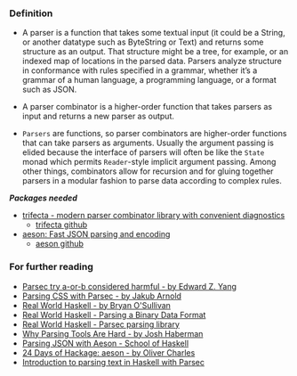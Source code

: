 ### Definition
 - A parser is a function that takes some textual input (it could be a String, or another datatype such as
   ByteString or Text) and returns some structure as an output. That structure might be a tree, for example,
   or an indexed map of locations in the parsed data. Parsers analyze structure in conformance with rules
   specified in a grammar, whether it’s a grammar of a human language, a programming language, or a format
   such as JSON.

 - A parser combinator is a higher-order function that takes parsers as input and returns a new parser as output.

 - `Parsers` are functions, so parser combinators are higher-order functions that can take parsers as arguments.
   Usually the argument passing is elided because the interface of parsers will often be like the `State` monad
   which permits `Reader`-style implicit argument passing. Among other things, combinators allow for recursion
   and for gluing together parsers in a modular fashion to parse data according to complex rules.

***Packages needed***
 - [trifecta - modern parser combinator library with convenient diagnostics](https://hackage.haskell.org/package/trifecta-1.5.2)
   - [trifecta github](https://github.com/ekmett/trifecta/)
 - [aeson: Fast JSON parsing and encoding](https://hackage.haskell.org/package/aeson)
   - [aeson github](https://github.com/bos/aeson)

### For further reading
 - [Parsec try a-or-b considered harmful - by Edward Z. Yang](http://blog.ezyang.com/2014/05/parsec-try-a-or-b-considered-harmful/)
 - [Parsing CSS with Parsec - by Jakub Arnold](https://blog.jakuba.net/2014/08/10/Parsing-CSS-with-Parsec/)
 - [Real World Haskell - by Bryan O'Sullivan](http://book.realworldhaskell.org/read/)
 - [Real World Haskell - Parsing a Binary Data Format](http://book.realworldhaskell.org/read/code-case-study-parsing-a-binary-data-format.html)
 - [Real World Haskell - Parsec parsing library](http://book.realworldhaskell.org/read/using-parsec.html)
 - [Why Parsing Tools Are Hard - by Josh Haberman](http://blog.reverberate.org/2013/09/ll-and-lr-in-context-why-parsing-tools.html)
 - [Parsing JSON with Aeson - School of Haskell](https://www.schoolofhaskell.com/school/starting-with-haskell/libraries-and-frameworks/text-manipulation/json)
 - [24 Days of Hackage: aeson - by Oliver Charles](https://ocharles.org.uk/posts/2012-12-07-24-days-of-hackage-aeson.html)
 - [Introduction to parsing text in Haskell with Parsec](https://www.cnblogs.com/ncore/p/6892500.html)
